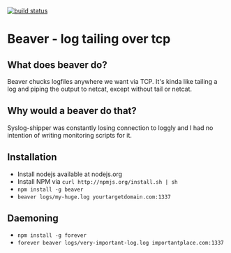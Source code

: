 [![build status](https://secure.travis-ci.org/clifton/beaver.png)](http://travis-ci.org/clifton/beaver)
# Beaver - log tailing over tcp

## What does beaver do?

Beaver chucks logfiles anywhere we want via TCP. It's kinda like tailing a log
and piping the output to netcat, except without tail or netcat.

## Why would a beaver do that?

Syslog-shipper was constantly losing connection to loggly and I had no
intention of writing monitoring scripts for it.

## Installation

- Install nodejs available at nodejs.org
- Install NPM via `curl http://npmjs.org/install.sh | sh`
- `npm install -g beaver`
- `beaver logs/my-huge.log yourtargetdomain.com:1337`

## Daemoning

- `npm install -g forever`
- `forever beaver logs/very-important-log.log importantplace.com:1337`
